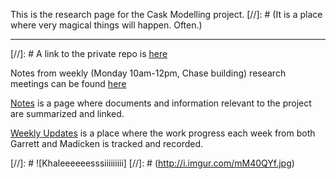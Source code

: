 This is the research page for the Cask Modelling project. 
[//]: # (It is a place where very magical things will happen. Often.) 
***
[//]: # A link to the private repo is [here](https://github.com/munkm/caskmodels_private)

Notes from weekly (Monday 10am-12pm, Chase building) research meetings can be found [here](./Meeting-Notes.md)

[Notes](./Notes.md) is a page where documents and information relevant to the project are summarized and linked. 

[Weekly Updates](./Weekly-Updates.md) is a place where the work progress each week from both Garrett and Madicken is tracked and recorded.

[//]: # ![Khaleeeeeesssiiiiiiiii]
[//]: # (http://i.imgur.com/mM40QYf.jpg)
 
